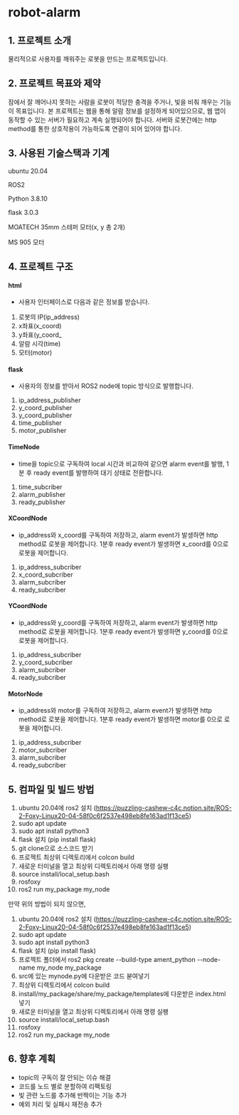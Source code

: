 # robot-alarm

## 1. 프로젝트 소개
  물리적으로 사용자를 깨워주는 로봇을 만드는 프로젝트입니다.

## 2. 프로젝트 목표와 제약
  잠에서 잘 깨어나지 못하는 사람을 로봇이 적당한 충격을 주거나, 빛을 비춰 깨우는 기능이 목표입니다.
본 프로젝트는 웹을 통해 알람 정보를 설정하게 되어있으므로, 웹 앱이 동작할 수 있는 서버가 필요하고 계속 실행되어야 합니다.
서버와 로봇간에는 http method를 통한 상호작용이 가능하도록 연결이 되어 있어야 합니다.

## 3. 사용된 기술스택과 기계

   ubuntu 20.04

   ROS2
   
   Python 3.8.10

   flask 3.0.3

   MOATECH 35mm 스테퍼 모터(x, y 총 2개)

   MS 905 모터
   
## 4. 프로젝트 구조
   
   #### html
- 사용자 인터페이스로 다음과 같은 정보를 받습니다.
1. 로봇의 IP(ip_address)
2. x좌표(x_coord)
3. y좌표(y_coord_
4. 알람 시각(time)
5. 모터(motor)
  
  #### flask
- 사용자의 정보를 받아서 ROS2 node에 topic 방식으로 발행합니다.
1. ip_address_publisher
2. y_coord_publisher
3. y_coord_publisher
4. time_publisher
5. motor_publisher

  #### TimeNode
- time을 topic으로 구독하여 local 시간과 비교하여 같으면 alarm event를 발행, 1분 후 ready event를 발행하여 대기 상태로 전환합니다.
1. time_subcriber
2. alarm_publisher
3. ready_publisher

  #### XCoordNode
- ip_address와 x_coord를 구독하여 저장하고, alarm event가 발생하면 http method로 로봇을 제어합니다.
1분후 ready event가 발생하면 x_coord를 0으로 로봇을 제어합니다.
1. ip_address_subcriber
2. x_coord_subcriber
3. alarm_subcriber
4. ready_subcriber
    
  #### YCoordNode
- ip_address와 y_coord를 구독하여 저장하고, alarm event가 발생하면 http method로 로봇을 제어합니다.
1분후 ready event가 발생하면 y_coord를 0으로 로봇을 제어합니다.
1. ip_address_subcriber
2. y_coord_subcriber
3. alarm_subcriber
4. ready_subcriber
  
  #### MotorNode
- ip_address와 motor를 구독하여 저장하고, alarm event가 발생하면 http method로 로봇을 제어합니다.
1분후 ready event가 발생하면 motor를 0으로 로봇을 제어합니다.
1. ip_address_subcriber
2. motor_subcriber
3. alarm_subcriber
4. ready_subcriber

## 5. 컴파일 및 빌드 방법
1. ubuntu 20.04에 ros2 설치 (https://puzzling-cashew-c4c.notion.site/ROS-2-Foxy-Linux20-04-58f0c6f2537e498eb8fe163ad1f13ce5)
2. sudo apt update
3. sudo apt install python3
3. flask 설치 (pip install flask)
4. git clone으로 소스코드 받기
5. 프로젝트 최상위 디렉토리에서 colcon build
6. 새로운 터미널을 열고 최상위 디렉토리에서 아래 명령 실팽
7. source install/local_setup.bash
8. rosfoxy
9. ros2 run my_package my_node

만약 위의 방법이 되지 않으면,
1. ubuntu 20.04에 ros2 설치 (https://puzzling-cashew-c4c.notion.site/ROS-2-Foxy-Linux20-04-58f0c6f2537e498eb8fe163ad1f13ce5)
2. sudo apt update
3. sudo apt install python3
4. flask 설치 (pip install flask)
5. 프로젝트 폴더에서 ros2 pkg create --build-type ament_python --node-name my_node my_package
6. src에 있는 mynode.py에 다운받은 코드 붇여넣기
7. 최상위 디렉토리에서 colcon build
8. install/my_package/share/my_package/templates에 다운받은 index.html 넣기
9. 새로운 터미널을 열고 최상위 디렉토리에서 아래 명령 실팽
10. source install/local_setup.bash
11. rosfoxy
12. ros2 run my_package my_node
   
## 6. 향후 계획
- topic의 구독이 잘 안되는 이슈 해결
- 코드를 노드 별로 분할하여 리팩토링
- 빛 관련 노드를 추가해 반짝이는 기능 추가
- 예외 처리 및 실패시 재전송 추가
